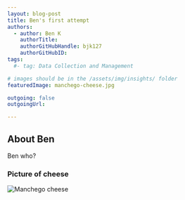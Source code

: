 ```yaml
---
layout: blog-post
title: Ben's first attempt
authors:
  - author: Ben K
    authorTitle: 
    authorGitHubHandle: bjk127
    authorGitHubID: 
tags:
  #- tag: Data Collection and Management

# images should be in the /assets/img/insights/ folder
featuredImage: manchego-cheese.jpg

outgoing: false
outgoingUrl:

---
```


## About Ben
Ben who?

### Picture of cheese

![Manchego cheese](manchego-cheese.jpg)
